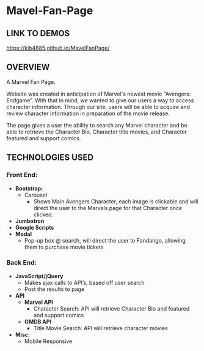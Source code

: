 # Mavel-Fan-Page

## **LINK TO DEMO**S
https://kib4885.github.io/MavelFanPage/

## **OVERVIEW**

A Marvel Fan Page.

Website was created in anticipation of Marvel's newest movie “Avengers: Endgame”.
With that in mind, we wanted to give our users a way to access character information. 
Through our site, users will be able to acquire and review character information in preparation of the movie release.

The page gives a user the ability to search any Marvel character and be able to retrieve the Character Bio, Character title movies, and Character featured and support comics. 


## **TECHNOLOGIES USED**

### **Front End:**
* **Bootstrap:**
    * Carousel
        - Shows Main Avengers Character, each image is clickable and will direct the user to the Marvels page for that Character once clicked.  
* **Jumbotron**
* **Google Scripts**
* **Modal**
    * Pop-up box @ search, will direct the user to Fandango, allowing them to purchase movie tickets

### **Back End:**
* **JavaScript/jQuery**
    * Makes ajax calls to API’s, based off user search 
    * Post the results to page 
* **API**
    * **Marvel API**
        * Character Search:  API will retrieve Character Bio and featured and support comics
    * **OMDB API**
        * Title Movie Search: API will retrieve character  movies 
* **Misc:**
    * Mobile Responsive

